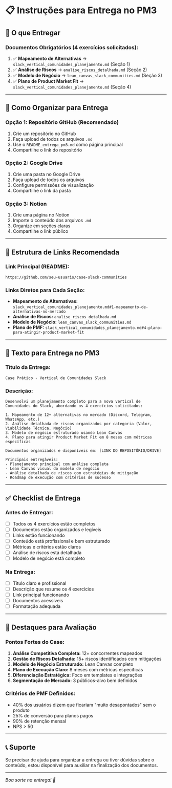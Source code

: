 # 📋 Instruções para Entrega no PM3

## 🎯 **O que Entregar**

### **Documentos Obrigatórios (4 exercícios solicitados):**

1. ✅ **Mapeamento de Alternativas** → `slack_vertical_comunidades_planejamento.md` (Seção 1)
2. ✅ **Análise de Riscos** → `analise_riscos_detalhada.md` (Seção 2)
3. ✅ **Modelo de Negócio** → `lean_canvas_slack_communities.md` (Seção 3)
4. ✅ **Plano de Product Market Fit** → `slack_vertical_comunidades_planejamento.md` (Seção 4)

---

## 📁 **Como Organizar para Entrega**

### **Opção 1: Repositório GitHub (Recomendado)**

1. Crie um repositório no GitHub
2. Faça upload de todos os arquivos `.md`
3. Use o `README_entrega_pm3.md` como página principal
4. Compartilhe o link do repositório

### **Opção 2: Google Drive**

1. Crie uma pasta no Google Drive
2. Faça upload de todos os arquivos
3. Configure permissões de visualização
4. Compartilhe o link da pasta

### **Opção 3: Notion**

1. Crie uma página no Notion
2. Importe o conteúdo dos arquivos `.md`
3. Organize em seções claras
4. Compartilhe o link público

---

## 🔗 **Estrutura de Links Recomendada**

### **Link Principal (README):**

```
https://github.com/seu-usuario/case-slack-communities
```

### **Links Diretos para Cada Seção:**

- **Mapeamento de Alternativas:** `slack_vertical_comunidades_planejamento.md#1-mapeamento-de-alternativas-no-mercado`
- **Análise de Riscos:** `analise_riscos_detalhada.md`
- **Modelo de Negócio:** `lean_canvas_slack_communities.md`
- **Plano de PMF:** `slack_vertical_comunidades_planejamento.md#4-plano-para-atingir-product-market-fit`

---

## 📝 **Texto para Entrega no PM3**

### **Título da Entrega:**

```
Case Prático - Vertical de Comunidades Slack
```

### **Descrição:**

```
Desenvolvi um planejamento completo para a nova vertical de Comunidades do Slack, abordando os 4 exercícios solicitados:

1. Mapeamento de 12+ alternativas no mercado (Discord, Telegram, WhatsApp, etc.)
2. Análise detalhada de riscos organizados por categoria (Valor, Viabilidade Técnica, Negócio)
3. Modelo de negócio estruturado usando Lean Canvas
4. Plano para atingir Product Market Fit em 8 meses com métricas específicas

Documentos organizados e disponíveis em: [LINK DO REPOSITÓRIO/DRIVE]

Principais entregáveis:
- Planejamento principal com análise completa
- Lean Canvas visual do modelo de negócio
- Análise detalhada de riscos com estratégias de mitigação
- Roadmap de execução com critérios de sucesso
```

---

## ✅ **Checklist de Entrega**

### **Antes de Entregar:**

- [ ] Todos os 4 exercícios estão completos
- [ ] Documentos estão organizados e legíveis
- [ ] Links estão funcionando
- [ ] Conteúdo está profissional e bem estruturado
- [ ] Métricas e critérios estão claros
- [ ] Análise de riscos está detalhada
- [ ] Modelo de negócio está completo

### **Na Entrega:**

- [ ] Título claro e profissional
- [ ] Descrição que resume os 4 exercícios
- [ ] Link principal funcionando
- [ ] Documentos acessíveis
- [ ] Formatação adequada

---

## 🎯 **Destaques para Avaliação**

### **Pontos Fortes do Case:**

1. **Análise Competitiva Completa:** 12+ concorrentes mapeados
2. **Gestão de Riscos Detalhada:** 15+ riscos identificados com mitigações
3. **Modelo de Negócio Estruturado:** Lean Canvas completo
4. **Plano de Execução Claro:** 8 meses com métricas específicas
5. **Diferenciação Estratégica:** Foco em templates e integrações
6. **Segmentação de Mercado:** 3 públicos-alvo bem definidos

### **Critérios de PMF Definidos:**

- 40% dos usuários dizem que ficariam "muito desapontados" sem o produto
- 25% de conversão para planos pagos
- 90% de retenção mensal
- NPS > 50

---

## 📞 **Suporte**

Se precisar de ajuda para organizar a entrega ou tiver dúvidas sobre o conteúdo, estou disponível para auxiliar na finalização dos documentos.

---

_Boa sorte na entrega! 🚀_
